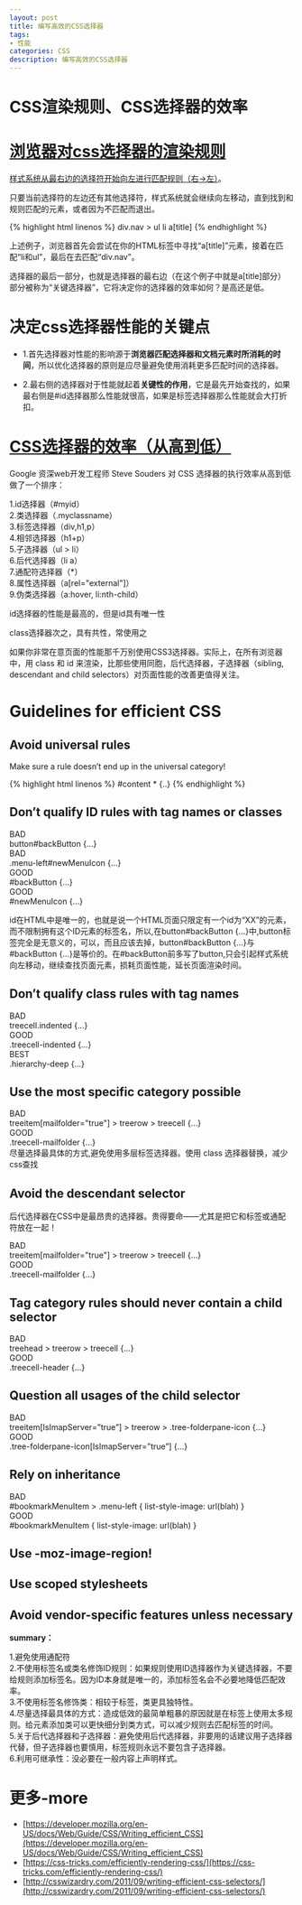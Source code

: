 ```yaml
---
layout: post
title: 编写高效的CSS选择器
tags:
- 性能
categories: CSS
description: 编写高效的CSS选择器
---
```


# CSS渲染规则、CSS选择器的效率

# [浏览器对css选择器的渲染规则](https://css-tricks.com/efficiently-rendering-css/)

[样式系统从最右边的选择符开始向左进行匹配规则（右->左）](http://stackoverflow.com/questions/5797014/why-do-browsers-match-CSS-selectors-from-right-to-left)。

只要当前选择符的左边还有其他选择符，样式系统就会继续向左移动，直到找到和规则匹配的元素，或者因为不匹配而退出。

{% highlight html linenos %}
div.nav > ul li a[title]
{% endhighlight %}

上述例子，浏览器首先会尝试在你的HTML标签中寻找“a[title]”元素，接着在匹配“li和ul”，最后在去匹配“div.nav”。

选择器的最后一部分，也就是选择器的最右边（在这个例子中就是a[title]部分）部分被称为“关键选择器”，它将决定你的选择器的效率如何？是高还是低。

# 决定css选择器性能的关键点

- 1.首先选择器对性能的影响源于**浏览器匹配选择器和文档元素时所消耗的时间**，所以优化选择器的原则是应尽量避免使用消耗更多匹配时间的选择器。

- 2.最右侧的选择器对于性能就起着**关键性的作用**，它是最先开始查找的，如果最右侧是#id选择器那么性能就很高，如果是标签选择器那么性能就会大打折扣。

# [CSS选择器的效率（从高到低）](http://csswizardry.com/2011/09/writing-efficient-css-selectors/)
Google 资深web开发工程师 Steve Souders 对 CSS 选择器的执行效率从高到低做了一个排序：

1.id选择器（#myid）  
2.类选择器（.myclassname）  
3.标签选择器（div,h1,p）  
4.相邻选择器（h1+p）  
5.子选择器（ul > li）  
6.后代选择器（li a）  
7.通配符选择器（*）  
8.属性选择器（a[rel="external"]）  
9.伪类选择器（a:hover, li:nth-child）  

id选择器的性能是最高的，但是id具有唯一性

class选择器次之，具有共性，常使用之

如果你非常在意页面的性能那千万别使用CSS3选择器。实际上，在所有浏览器中，用 class 和 id 来渲染，比那些使用同胞，后代选择器，子选择器（sibling, descendant and child selectors）对页面性能的改善更值得关注。

# Guidelines for efficient CSS

## Avoid universal rules

Make sure a rule doesn’t end up in the universal category!

{% highlight html linenos %}
#content * {..}
{% endhighlight %}

## Don’t qualify ID rules with tag names or classes

<div class="show">
  <div class="incorrect">BAD</div>
    button#backButton {…}
  <div class="incorrect">BAD</div>
    .menu-left#newMenuIcon {…}
  <div class="correct">GOOD</div>
    #backButton {…}
  <div class="correct">GOOD</div>
    #newMenuIcon {…}
</div>

id在HTML中是唯一的，也就是说一个HTML页面只限定有一个id为“XX”的元素，而不限制拥有这个ID元素的标签名，所以,在button#backButton {…}中,button标签完全是无意义的，可以，而且应该去掉，button#backButton {…}与#backButton {…}是等价的。在#backButton前多写了button,只会引起样式系统向左移动，继续查找页面元素，损耗页面性能，延长页面渲染时间。

## Don’t qualify class rules with tag names

<div class="show">
  <div class="incorrect">BAD</div>
    treecell.indented {…}
  <div class="correct">GOOD</div>
    .treecell-indented {…}
  <div class="correct">BEST</div>
    .hierarchy-deep {…}
</div>


## Use the most specific category possible

<div class="show">
  <div class="incorrect">BAD</div>
  treeitem[mailfolder="true"] > treerow > treecell {…}
  <div class="correct">GOOD</div>
  .treecell-mailfolder {…}
</div>
尽量选择最具体的方式,避免使用多层标签选择器。使用 class 选择器替换，减少css查找

## Avoid the descendant selector
后代选择器在CSS中是最昂贵的选择器。贵得要命——尤其是把它和标签或通配符放在一起！

<div class="show">
  <div class="incorrect">BAD</div>
  treeitem[mailfolder="true"] > treerow > treecell {…}
  <div class="correct">GOOD</div>
  .treecell-mailfolder {…}
</div>

## Tag category rules should never contain a child selector

<div class="show">
  <div class="incorrect">BAD</div>
  treehead > treerow > treecell {…}
  <div class="correct">GOOD</div>
  .treecell-header {…}
</div>

## Question all usages of the child selector

<div class="show">
  <div class="incorrect">BAD</div>
  treeitem[IsImapServer=”true”] > treerow > .tree-folderpane-icon {…}
  <div class="correct">GOOD</div>
  .tree-folderpane-icon[IsImapServer=”true”] {…}
</div>

## Rely on inheritance

<div class="show">
  <div class="incorrect">BAD</div>
  #bookmarkMenuItem > .menu-left { list-style-image: url(blah) }
  <div class="correct">GOOD</div>
  #bookmarkMenuItem { list-style-image: url(blah) }
</div>

## Use -moz-image-region!

## Use scoped stylesheets

## Avoid vendor-specific features unless necessary

**summary：**

1.避免使用通配符  
2.不使用标签名或类名修饰ID规则：如果规则使用ID选择器作为关键选择器，不要给规则添加标签名。因为ID本身就是唯一的，添加标签名会不必要地降低匹配效率。  
3.不使用标签名修饰类：相较于标签，类更具独特性。  
4.尽量选择最具体的方式：造成低效的最简单粗暴的原因就是在标签上使用太多规则。给元素添加类可以更快细分到类方式，可以减少规则去匹配标签的时间。  
5.关于后代选择器和子选择器：避免使用后代选择器，非要用的话建议用子选择器代替，但子选择器也要慎用，标签规则永远不要包含子选择器。  
6.利用可继承性：没必要在一般内容上声明样式。

# 更多-more
- [https://developer.mozilla.org/en-US/docs/Web/Guide/CSS/Writing_efficient_CSS](https://developer.mozilla.org/en-US/docs/Web/Guide/CSS/Writing_efficient_CSS)
- [https://css-tricks.com/efficiently-rendering-css/](https://css-tricks.com/efficiently-rendering-css/)
- [http://csswizardry.com/2011/09/writing-efficient-css-selectors/](http://csswizardry.com/2011/09/writing-efficient-css-selectors/)














































